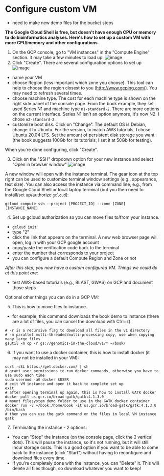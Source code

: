 # Configure custom VM

- need to make new demo files for the bucket steps

**The Google Cloud Shell is free, but doesn't have enough CPU or memory to do bioinformatics analyses. Here's how to set up a custom VM with more CPU/memory and other configurations.**

1. On the GCP console, go to "VM instances" in the "Compute Engine" section. It may take a few minutes to load up.
![image](https://user-images.githubusercontent.com/5659802/96937594-57b6d700-147d-11eb-9220-321151fc5b98.png)
2. Click "Create". There are several configuration options to set up
![image](https://user-images.githubusercontent.com/5659802/96938921-72d71600-1480-11eb-84c4-cf4134eca73b.png)

- name your VM
- choose Region (less important which zone you choose). This tool can help to choose the region closest to you (http://www.gcping.com/). You may need to refresh several times.
- choose machine type. The cost for each machine type is shown on the right side panel of the console page. From the book example, they set used Series N1 and machine type `n1-standard-2`. There are more options on the current interface. Series N1 isn't an option anymore, it's now N2. I chose `n2-standard-2`.
- customize boot disk. Click on "Change". The default OS is Debian, change it to Ubuntu. For the version, to match AWS tutorials, I chose Ubuntu 20.04 LTS. Set the amount of persistent disk storage you want (the book suggests 100Gb for its tutorials; I set it at 50Gb for testing).

When you're done configuring, click "Create".

3. Click on the "SSH" dropdown option for your new instance and select "Open in browser window"
![image](https://user-images.githubusercontent.com/5659802/96941450-4d013f80-1487-11eb-9951-2ccc6950a899.png)

A new window will open with the instance terminal. The gear icon at the top right can be used to customize terminal window settings (e.g., appearance, text size). You can also access the instance via command line, e.g., from the Google Cloud Shell or local laptop terminal (but you then need to install/set up/authorize `gcloud`):
```
gcloud compute ssh --project [PROJECT_ID] --zone [ZONE] [INSTANCE_NAME]
```
4. Set up gcloud authorization so you can move files to/from your instance.

- `gcloud init`
- type "2"
- click the link that appears on the terminal. A new web browser page will open, log in with your GCP google account
- copy/paste the verification code back to the terminal
- enter the number that corresponds to your project
- you can configure a default Compute Region and Zone or not

*After this step, you now have a custom configured VM. Things we could do at this point are:*

- test AWS-based tutorials (e.g., BLAST, GWAS) on GCP and document those steps

Optional other things you can do in a GCP VM:

5. This is how to move files to instance.

- for example, this command downloads the book demo to instance (there are a lot of files, you can cancel the download with Ctrl+z).
```
# -r is a recursive flag to download all files in the v1 directory
# -m parallel multi-threaded/multi-processing copy, use when copying many large files
gsutil -m cp -r gs://genomics-in-the-cloud/v1/* ~/book/
```
6. If you want to use a docker container, this is how to install docker (it may not be installed in your VM):
```
curl -sSL https://get.docker.com/ | sh
# grant user permissions to run docker commands, otherwise you have to use sudo each time
sudo usermod -aG docker $USER
# exit VM instance and open it back to complete set up
exit
# after opening terminal up again, this is how to install GATK docker
docker pull us.gcr.io/broad-gatk/gatk:4.1.3.0
# mount filesystem demo folder to use in the GATK docker container
docker run -v ~/book:/home/book -it us.gcr.io/broad-gatk/gatk:4.1.3.0 /bin/bash
# then you can use the gatk command on the files in local VM instance
gatk
```
7. Terminating the instance - 2 options:

- You can "Stop" the instance (on the console page, click the 3 vertical dots). This will pause the instance, so it's not running, but it will still incur storage costs. This is a good option if you want to be able to come back to the instance (click "Start") without having to reconfigure and download files every time.
- If you're completely done with the instance, you can "Delete" it. This will delete all files though, so download whatever you want to keep!
